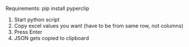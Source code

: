 Requirements: pip install pyperclip

1. Start python script
2. Copy excel values you want (have to be from same row, not columns)
3. Press Enter
4. JSON gets copied to clipboard
